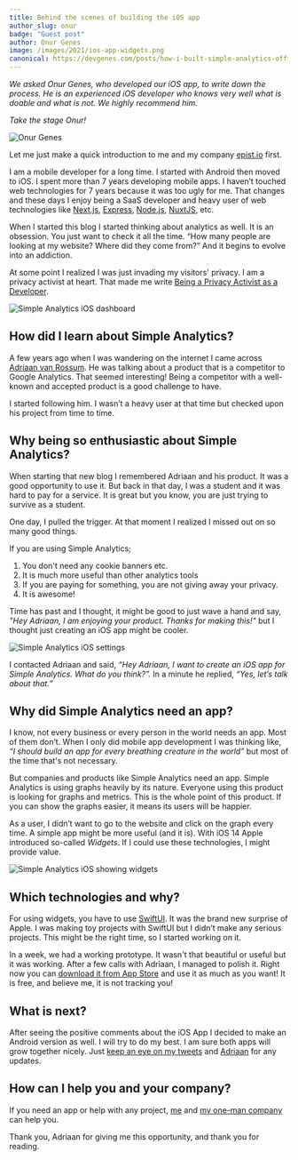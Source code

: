 ```yaml
---
title: Behind the scenes of building the iOS app
author_slug: onur
badge: "Guest post"
author: Onur Genes
image: /images/2021/ios-app-widgets.png
canonical: https://devgenes.com/posts/how-i-built-simple-analytics-official-ios-app/
---
```


_We asked Onur Genes, who developed our iOS app, to write down the process. He is an experienced iOS developer who knows very well what is doable and what is not. We highly recommend him._

_Take the stage Onur!_

![Onur Genes](https://assets.simpleanalytics.com/blog/github/2021-onur-genes.jpg)

Let me just make a quick introduction to me and my company [epist.io](https://epist.io/) first.

I am a mobile developer for a long time. I started with Android then moved to iOS. I spent more than 7 years developing mobile apps. I haven’t touched web technologies for 7 years because it was too ugly for me. That changes and these days I enjoy being a SaaS developer and heavy user of web technologies like [Next.js](https://nextjs.org/), [Express](https://expressjs.com/), [Node.js](https://nodejs.org/), [NuxtJS](https://nuxtjs.org/), etc.

When I started this blog I started thinking about analytics as well. It is an obsession. You just want to check it all the time. “How many people are looking at my website? Where did they come from?” And it begins to evolve into an addiction.

At some point I realized I was just invading my visitors' privacy. I am a privacy activist at heart. That made me write [Being a Privacy Activist as a Developer](https://devgenes.com/posts/Being-a-Privacy-Activist-as-a-Developer/).

![Simple Analytics iOS dashboard](https://assets.simpleanalytics.com/blog/github/2021-ios-app-dashboard.jpg)

## How did I learn about Simple Analytics?

A few years ago when I was wandering on the internet I came across [Adriaan van Rossum](https://twitter.com/adriaandotcom). He was talking about a product that is a competitor to Google Analytics. That seemed interesting! Being a competitor with a well-known and accepted product is a good challenge to have.

I started following him. I wasn’t a heavy user at that time but checked upon his project from time to time.

## Why being so enthusiastic about Simple Analytics?

When starting that new blog I remembered Adriaan and his product. It was a good opportunity to use it. But back in that day, I was a student and it was hard to pay for a service. It is great but you know, you are just trying to survive as a student.

One day, I pulled the trigger. At that moment I realized I missed out on so many good things.

If you are using Simple Analytics;

1.  You don't need any cookie banners etc.
2.  It is much more useful than other analytics tools
3.  If you are paying for something, you are not giving away your privacy.
4.  It is awesome!

Time has past and I thought, it might be good to just wave a hand and say, _"Hey Adriaan, I am enjoying your product. Thanks for making this!"_ but I thought just creating an iOS app might be cooler.

![Simple Analytics iOS settings](https://assets.simpleanalytics.com/blog/github/2021-ios-app-settings.jpg)

I contacted Adriaan and said, _“Hey Adriaan, I want to create an iOS app for Simple Analytics. What do you think?”._ In a minute he replied, _“Yes, let’s talk about that.”_

## Why did Simple Analytics need an app?

I know, not every business or every person in the world needs an app. Most of them don’t. When I only did mobile app development I was thinking like, _“I should build an app for every breathing creature in the world”_ but most of the time that's not necessary.

But companies and products like Simple Analytics need an app. Simple Analytics is using graphs heavily by its nature. Everyone using this product is looking for graphs and metrics. This is the whole point of this product. If you can show the graphs easier, it means its users will be happier.

As a user, I didn’t want to go to the website and click on the graph every time. A simple app might be more useful (and it is). With iOS 14 Apple introduced so-called _Widgets_. If I could use these technologies, I might provide value.

![Simple Analytics iOS showing widgets](https://assets.simpleanalytics.com/blog/github/2021-ios-app-widgets.png)

## Which technologies and why?

For using widgets, you have to use [SwiftUI](https://developer.apple.com/xcode/swiftui/). It was the brand new surprise of Apple. I was making toy projects with SwiftUI but I didn’t make any serious projects. This might be the right time, so I started working on it.

In a week, we had a working prototype. It wasn't that beautiful or useful but it was working. After a few calls with Adriaan, I managed to polish it. Right now you can [download it from App Store](https://docs.simpleanalytics.com/ios-app) and use it as much as you want! It is free, and believe me, it is not tracking you!

## What is next?

After seeing the positive comments about the iOS App I decided to make an Android version as well. I will try to do my best. I am sure both apps will grow together nicely. Just [keep an eye on my tweets](https://twitter.com/onurgenes) and [Adriaan](https://twitter.com/adriaandotcom) for any updates.

## How can I help you and your company?

If you need an app or help with any project, [me](https://onurgenes.com/) and [my one-man company](https://epist.io/) can help you.

Thank you, Adriaan for giving me this opportunity, and thank you for reading.
